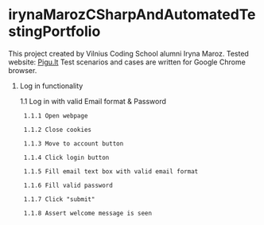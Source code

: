 # irynaMarozCSharpAndAutomatedTestingPortfolio
This project created by Vilnius Coding School alumni Iryna Maroz.
Tested website: [Pigu.lt](https://pigu.lt/lt/)
Test scenarios and cases are written for Google Chrome browser.
1. Log in functionality

	1.1 Log in with valid Email format & Password
   
        1.1.1 Open webpage
   
        1.1.2 Close cookies
   
        1.1.3 Move to account button
   
        1.1.4 Click login button
   
        1.1.5 Fill email text box with valid email format
   
        1.1.6 Fill valid password
   
        1.1.7 Click "submit"
   
        1.1.8 Assert welcome message is seen
